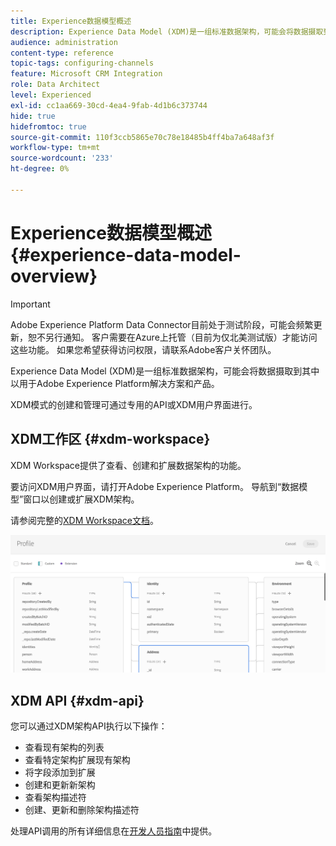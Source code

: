 ```yaml
---
title: Experience数据模型概述
description: Experience Data Model (XDM)是一组标准数据架构，可能会将数据摄取到其中以用于Adobe Experience Platform解决方案和产品。
audience: administration
content-type: reference
topic-tags: configuring-channels
feature: Microsoft CRM Integration
role: Data Architect
level: Experienced
exl-id: cc1aa669-30cd-4ea4-9fab-4d1b6c373744
hide: true
hidefromtoc: true
source-git-commit: 110f3ccb5865e70c78e18485b4ff4ba7a648af3f
workflow-type: tm+mt
source-wordcount: '233'
ht-degree: 0%

---
```


# Experience数据模型概述 {#experience-data-model-overview}

>[!IMPORTANT]
>
>Adobe Experience Platform Data Connector目前处于测试阶段，可能会频繁更新，恕不另行通知。 客户需要在Azure上托管（目前为仅北美测试版）才能访问这些功能。 如果您希望获得访问权限，请联系Adobe客户关怀团队。

Experience Data Model (XDM)是一组标准数据架构，可能会将数据摄取到其中以用于Adobe Experience Platform解决方案和产品。

XDM模式的创建和管理可通过专用的API或XDM用户界面进行。

## XDM工作区 {#xdm-workspace}

XDM Workspace提供了查看、创建和扩展数据架构的功能。

要访问XDM用户界面，请打开Adobe Experience Platform。 导航到“数据模型”窗口以创建或扩展XDM架构。

请参阅完整的[XDM Workspace文档](https://experienceleague.adobe.com/docs/experience-platform/xdm/api/getting-started.html?lang=zh-Hans)。

![](assets/aep_xdmworkspace.png)

## XDM API {#xdm-api}

您可以通过XDM架构API执行以下操作：

* 查看现有架构的列表
* 查看特定架构扩展现有架构
* 将字段添加到扩展
* 创建和更新新架构
* 查看架构描述符
* 创建、更新和删除架构描述符

处理API调用的所有详细信息在[开发人员指南](https://experienceleague.adobe.com/docs/experience-platform/xdm/api/getting-started.html?lang=zh-Hans)中提供。
